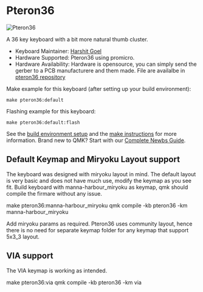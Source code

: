 # Pteron36

![Pteron36](https://i.imgur.com/PuXPWYfh.jpg)

A 36 key keyboard with a bit more natural thumb cluster.

* Keyboard Maintainer: [Harshit Goel](https://github.com/harshitgoel96)
* Hardware Supported: Pteron36 using promicro.
* Hardware Availability: Hardware is opensource, you can simply send the gerber to a PCB manufacturere and them made. File are availalbe in [pteron36 repository](https://github.com/harshitgoel96/pteron36-split-keyboard/releases/tag/v1.2.0)

Make example for this keyboard (after setting up your build environment):

    make pteron36:default

Flashing example for this keyboard:

    make pteron36:default:flash

See the [build environment setup](https://docs.qmk.fm/#/getting_started_build_tools) and the [make instructions](https://docs.qmk.fm/#/getting_started_make_guide) for more information. Brand new to QMK? Start with our [Complete Newbs Guide](https://docs.qmk.fm/#/newbs).

## Default Keymap and Miryoku Layout support

The keyboard was designed with miryoku layout in mind. The default layout is very basic and does not have much use, modify the keymap as you see fit. Build keyboard with manna-harbour_miryoku as keymap, qmk should compile the firmare without any issue.

  make pteron36:manna-harbour_miryoku 
  qmk compile -kb pteron36  -km manna-harbour_miryoku
  
Add miryoku params as required.
Pteron36 uses community layout, hence there is no need for separate keymap folder for any keymap that support 5x3_3 layout.

## VIA support

The VIA keymap is working as intended. 

  make pteron36:via 
  qmk compile -kb pteron36  -km via


